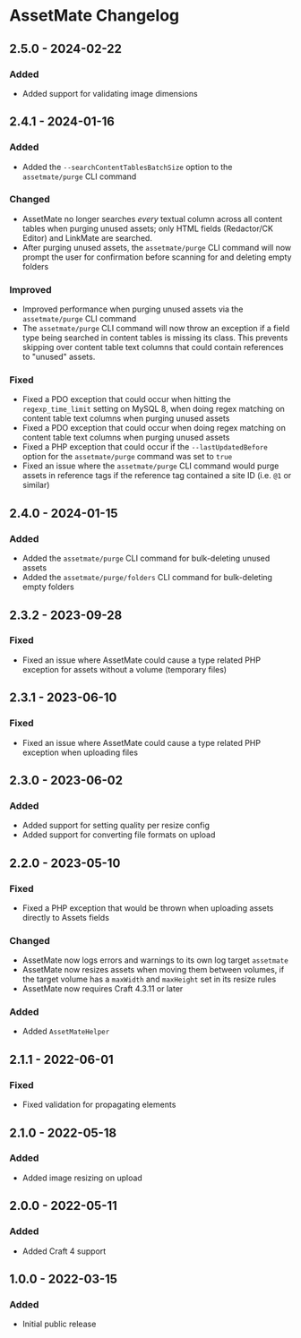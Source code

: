 # AssetMate Changelog

## 2.5.0 - 2024-02-22
### Added
- Added support for validating image dimensions

## 2.4.1 - 2024-01-16
### Added
- Added the `--searchContentTablesBatchSize` option to the `assetmate/purge` CLI command
### Changed
- AssetMate no longer searches *every* textual column across all content tables when purging unused assets; only HTML fields (Redactor/CK Editor) and LinkMate are searched.
- After purging unused assets, the `assetmate/purge` CLI command will now prompt the user for confirmation before scanning for and deleting empty folders
### Improved
- Improved performance when purging unused assets via the `assetmate/purge` CLI command
- The `assetmate/purge` CLI command will now throw an exception if a field type being searched in content tables is missing its class. This prevents skipping over content table text columns that could contain references to "unused" assets.  
### Fixed
- Fixed a PDO exception that could occur when hitting the `regexp_time_limit` setting on MySQL 8, when doing regex matching on content table text columns when purging unused assets  
- Fixed a PDO exception that could occur when doing regex matching on content table text columns when purging unused assets  
- Fixed a PHP exception that could occur if the `--lastUpdatedBefore` option for the `assetmate/purge` command was set to `true`  
- Fixed an issue where the `assetmate/purge` CLI command would purge assets in reference tags if the reference tag contained a site ID (i.e. `@1` or similar)  

## 2.4.0 - 2024-01-15
### Added
- Added the `assetmate/purge` CLI command for bulk-deleting unused assets
- Added the `assetmate/purge/folders` CLI command for bulk-deleting empty folders

## 2.3.2 - 2023-09-28
### Fixed
- Fixed an issue where AssetMate could cause a type related PHP exception for assets without a volume (temporary files)  

## 2.3.1 - 2023-06-10
### Fixed
- Fixed an issue where AssetMate could cause a type related PHP exception when uploading files  

## 2.3.0 - 2023-06-02

### Added
- Added support for setting quality per resize config
- Added support for converting file formats on upload

## 2.2.0 - 2023-05-10

### Fixed
- Fixed a PHP exception that would be thrown when uploading assets directly to Assets fields

### Changed 
- AssetMate now logs errors and warnings to its own log target `assetmate`
- AssetMate now resizes assets when moving them between volumes, if the target volume has a `maxWidth` and `maxHeight` set in its resize rules
- AssetMate now requires Craft 4.3.11 or later

### Added
- Added `AssetMateHelper`  

## 2.1.1 - 2022-06-01

### Fixed
- Fixed validation for propagating elements

## 2.1.0 - 2022-05-18

### Added
- Added image resizing on upload

## 2.0.0 - 2022-05-11

### Added
- Added Craft 4 support

## 1.0.0 - 2022-03-15

### Added
- Initial public release
